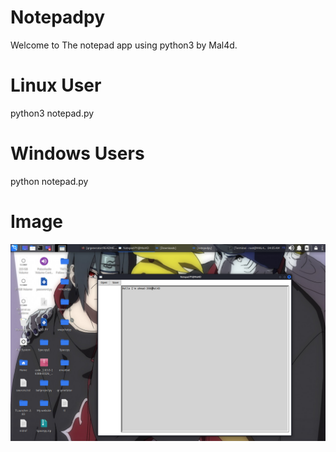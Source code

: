 # Notepadpy
Welcome to The notepad app using python3 by Mal4d.

# Linux User

python3 notepad.py


# Windows Users 

python notepad.py

# Image

 ![alt text](https://github.com/ahmad-360/Notepadpy/blob/main/1.png?raw=true)
